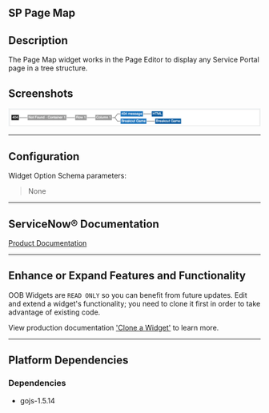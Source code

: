##  SP Page Map

## Description

The Page Map widget works in the Page Editor to display any Service Portal page in a tree structure.

## Screenshots
![alt text](../images/WidgetPageMap.png "Widget Page Map")

---
## Configuration

Widget Option Schema parameters:
> None
---
## ServiceNow® Documentation
[Product Documentation](https://docs.servicenow.com/search?q=SP+Page+Map) 

---
## Enhance or Expand Features and Functionality

OOB Widgets are `READ ONLY` so you can benefit from future updates. Edit and extend a widget's functionality; you need to clone it first in order to take advantage of existing code.

View production documentation ['Clone a Widget'](https://docs.servicenow.com/search?q=Clone+a+Widget) to learn more.

---
## Platform Dependencies

### Dependencies
* gojs-1.5.14